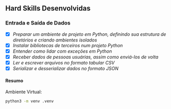 ## Hard Skills Desenvolvidas

### Entrada e Saída de Dados

- [X] _Preparar um ambiente de projeto em Python, definindo sua estrutura de diretórios e criando ambientes isolados_
- [X] _Instalar bibliotecas de terceiros num projeto Python_
- [X] _Entender como lidar com exceções em Python_
- [X] _Receber dados de pessoas usuárias, assim como enviá-los de volta_
- [X] _Ler e escrever arquivos no formato tabular CSV_
- [X] _Serializar e desserializar dados no formato JSON_

#### Resumo

Ambiente Virtual:
````bash
python3 -m venv .venv
````
